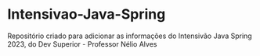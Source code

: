 # Intensivao-Java-Spring
Repositório criado para adicionar as informações do Intensivão Java Spring 2023, do Dev Superior - Professor Nélio Alves
